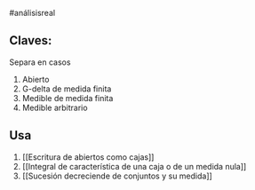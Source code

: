 #análisisreal 

## Claves:

Separa en casos
1. Abierto
2. G-delta de medida finita
3. Medible de medida finita
4. Medible arbitrario
## Usa
1. [[Escritura de abiertos como cajas]]
2. [[Integral de característica de una caja o de un medida nula]]
3. [[Sucesión decreciende de conjuntos y su medida]]